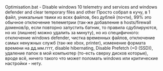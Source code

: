 Optimisation.bat - Disable windows 10 telemetry and services and windows defender and clear temporary files and other
Просто собрал в кучу, в 1 файл, уникальные твики из всех файлов, без дублей (почти), 99% это обычное отключение телеметрии (так-же добавление в hosts/firewall доменов/ip, если повторно запустить батник, то правила сдублируются, но их (лишнее) можно удалить за минуту), но из специфичного: отключение windows defender, чистка временных файлов, отключение самых ненужных служб (так-же xbox, printer), изменение формата времени на дд.мм.гггг, disable hibernating, Disable Prefetch (=0 (SSD)), удаление папок в мой компьютер (то-есть сверху дисков которые), вроде всё, ничего такого что может поломать windows или критические настройки - нету.
